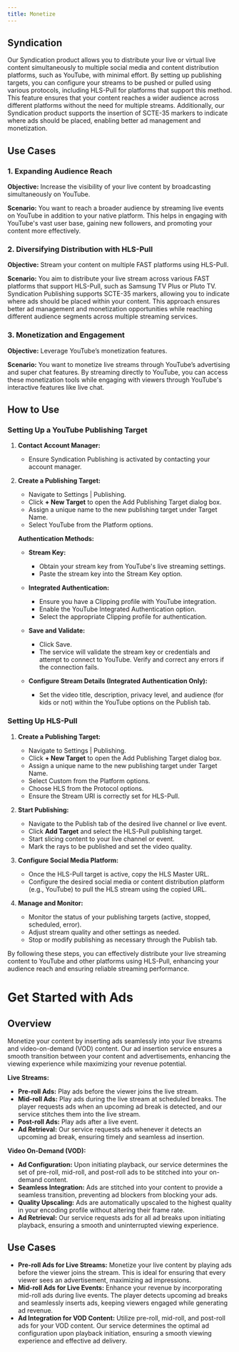 ```yaml
---
title: Monetize
---
```


## Syndication

Our Syndication product allows you to distribute your live or virtual live content simultaneously to multiple social media and content distribution platforms, such as YouTube, with minimal effort. By setting up publishing targets, you can configure your streams to be pushed or pulled using various protocols, including HLS-Pull for platforms that support this method. This feature ensures that your content reaches a wider audience across different platforms without the need for multiple streams. Additionally, our Syndication product supports the insertion of SCTE-35 markers to indicate where ads should be placed, enabling better ad management and monetization.

## Use Cases

### 1. Expanding Audience Reach

**Objective:** Increase the visibility of your live content by broadcasting simultaneously on YouTube.

**Scenario:** You want to reach a broader audience by streaming live events on YouTube in addition to your native platform. This helps in engaging with YouTube's vast user base, gaining new followers, and promoting your content more effectively.

### 2. Diversifying Distribution with HLS-Pull

**Objective:** Stream your content on multiple FAST platforms using HLS-Pull.

**Scenario:** You aim to distribute your live stream across various FAST platforms that support HLS-Pull, such as Samsung TV Plus or Pluto TV. Syndication Publishing supports SCTE-35 markers, allowing you to indicate where ads should be placed within your content. This approach ensures better ad management and monetization opportunities while reaching different audience segments across multiple streaming services.

### 3. Monetization and Engagement

**Objective:** Leverage YouTube’s monetization features.

**Scenario:** You want to monetize live streams through YouTube’s advertising and super chat features. By streaming directly to YouTube, you can access these monetization tools while engaging with viewers through YouTube's interactive features like live chat.

## How to Use

### Setting Up a YouTube Publishing Target

1. **Contact Account Manager:**
   - Ensure Syndication Publishing is activated by contacting your account manager.

2. **Create a Publishing Target:**
   - Navigate to Settings | Publishing.
   - Click **+ New Target** to open the Add Publishing Target dialog box.
   - Assign a unique name to the new publishing target under Target Name.
   - Select YouTube from the Platform options.

   **Authentication Methods:**
   - **Stream Key:**
     - Obtain your stream key from YouTube's live streaming settings.
     - Paste the stream key into the Stream Key option.

   - **Integrated Authentication:**
     - Ensure you have a Clipping profile with YouTube integration.
     - Enable the YouTube Integrated Authentication option.
     - Select the appropriate Clipping profile for authentication.

   - **Save and Validate:**
     - Click Save.
     - The service will validate the stream key or credentials and attempt to connect to YouTube. Verify and correct any errors if the connection fails.

   - **Configure Stream Details (Integrated Authentication Only):**
     - Set the video title, description, privacy level, and audience (for kids or not) within the YouTube options on the Publish tab.

### Setting Up HLS-Pull

1. **Create a Publishing Target:**
   - Navigate to Settings | Publishing.
   - Click **+ New Target** to open the Add Publishing Target dialog box.
   - Assign a unique name to the new publishing target under Target Name.
   - Select Custom from the Platform options.
   - Choose HLS from the Protocol options.
   - Ensure the Stream URI is correctly set for HLS-Pull.

2. **Start Publishing:**
   - Navigate to the Publish tab of the desired live channel or live event.
   - Click **Add Target** and select the HLS-Pull publishing target.
   - Start slicing content to your live channel or event.
   - Mark the rays to be published and set the video quality.

3. **Configure Social Media Platform:**
   - Once the HLS-Pull target is active, copy the HLS Master URL.
   - Configure the desired social media or content distribution platform (e.g., YouTube) to pull the HLS stream using the copied URL.

4. **Manage and Monitor:**
   - Monitor the status of your publishing targets (active, stopped, scheduled, error).
   - Adjust stream quality and other settings as needed.
   - Stop or modify publishing as necessary through the Publish tab.

By following these steps, you can effectively distribute your live streaming content to YouTube and other platforms using HLS-Pull, enhancing your audience reach and ensuring reliable streaming performance.

# Get Started with Ads

## Overview

Monetize your content by inserting ads seamlessly into your live streams and video-on-demand (VOD) content. Our ad insertion service ensures a smooth transition between your content and advertisements, enhancing the viewing experience while maximizing your revenue potential.

**Live Streams:**
- **Pre-roll Ads:** Play ads before the viewer joins the live stream.
- **Mid-roll Ads:** Play ads during the live stream at scheduled breaks. The player requests ads when an upcoming ad break is detected, and our service stitches them into the live stream.
- **Post-roll Ads:** Play ads after a live event.
- **Ad Retrieval:** Our service requests ads whenever it detects an upcoming ad break, ensuring timely and seamless ad insertion.

**Video On-Demand (VOD):**
- **Ad Configuration:** Upon initiating playback, our service determines the set of pre-roll, mid-roll, and post-roll ads to be stitched into your on-demand content.
- **Seamless Integration:** Ads are stitched into your content to provide a seamless transition, preventing ad blockers from blocking your ads.
- **Quality Upscaling:** Ads are automatically upscaled to the highest quality in your encoding profile without altering their frame rate.
- **Ad Retrieval:** Our service requests ads for all ad breaks upon initiating playback, ensuring a smooth and uninterrupted viewing experience.

## Use Cases

- **Pre-roll Ads for Live Streams:** Monetize your live content by playing ads before the viewer joins the stream. This is ideal for ensuring that every viewer sees an advertisement, maximizing ad impressions.
- **Mid-roll Ads for Live Events:** Enhance your revenue by incorporating mid-roll ads during live events. The player detects upcoming ad breaks and seamlessly inserts ads, keeping viewers engaged while generating ad revenue.
- **Ad Integration for VOD Content:** Utilize pre-roll, mid-roll, and post-roll ads for your VOD content. Our service determines the optimal ad configuration upon playback initiation, ensuring a smooth viewing experience and effective ad delivery.
